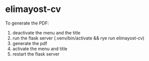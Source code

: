 # elimayost-cv

To generate the PDF:

1. deactivate the menu and the title
2. run the flask server (.venv/bin/activate && rye run elimayost-cv)
3. generate the pdf
4. activate the menu and title
5. restart the flask server
